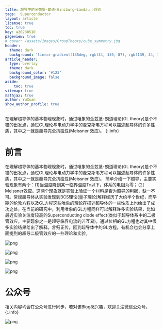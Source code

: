```yaml
---
title: 超导中的金兹堡-朗道(Ginzburg–Landau )理论
tags:  Superconductor
layout: article
license: true
toc: true
key: a20230510
pageview: true
# cover: /assets/images/GroupTheory/cube_symmetry.jpg
header:
  theme: dark
  background: 'linear-gradient(135deg, rgb(34, 139, 87), rgb(139, 34, 139))'
article_header:
  type: overlay
  theme: dark
  background_color: '#123'
  background_image: false
aside:
    toc: true
sitemap: true
mathjax: true
author: YuXuan
show_author_profile: true
---
```

在理解超导体的基本物理现象时，通过唯象的金兹堡-朗道理论(GL theory)是个不错的出发点，通过GL理论与电动力学中的麦克斯韦方程可以描述超导体的许多性质，其中之一就是超导完全抗磁性(Meissner 效应)。
{:.info}
<!--more-->

# 前言

在理解超导体的基本物理现象时，通过唯象的金兹堡-朗道理论(GL theory)是个不错的出发点，通过GL理论与电动力学中的麦克斯韦方程可以描述超导体的许多性质，其中之一就是超导完全抗磁性(Meissner 效应)。
简单介绍一下超导，主要实验现象有两个：(1)当温度降到某一临界温度Tc以下，体系的电阻为零；（2）Meissner效应。这两个现象就是实验上验证一个材料是否为超导的判据，缺一不可。常规超导体从实验发现到BCS理论(量子理论)解释经历了大约半个世纪，而早期的伦敦方程以及GL方程这些唯象的理论在描述超导体的一些性质上也给出了成功之处。在当前的研究中，利用唯象的GL方程同样可以解释许多实验结果，比如最近实验关注度较高的Superconducting diode effect(类似于超导体系中的二极管效应，主要现象之一是超导临界电流的非互易)，通过位相的GL方程也对其中很多实验结果给出了解释。言归正传，回到超导体中的GL方程，有机会也会分享上面提到的超导二极管效应的一些理论和实验。

![png](/assets/images/20230510/GL-equation_page-0003.jpg)

![png](/assets/images/20230510/GL-equation_page-0004.jpg)

![png](/assets/images/20230510/GL-equation_page-0005.jpg)

![png](/assets/images/20230510/GL-equation_page-0006.jpg)



# 公众号
相关内容均会在公众号进行同步，若对该Blog感兴趣，欢迎关注微信公众号。
{:.info}

![png](/assets/images/qrcode.jpg)